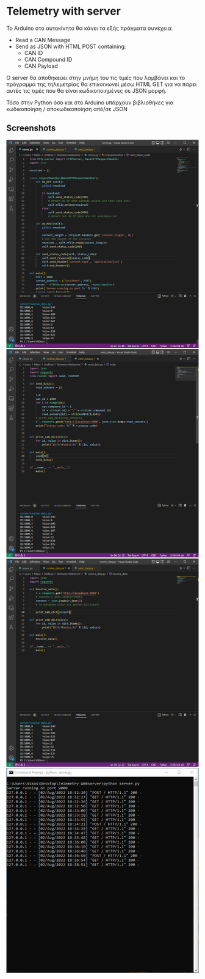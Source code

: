 # Telemetry with server

Το Arduino στο αυτοκίνητο θα κάνει τα εξής πράγματα συνέχεια:

* Read a CAN Message
* Send as JSON with HTML POST containing:
	* CAN ID
	* CAN Compound ID
	* CAN Payload


Ο server θα αποθηκεύει στην μνήμη του τις τιμές που λαμβάνει και το πρόγραμμα της τηλεμετρίας θα επικοινωνεί μέσω HTML GET για να πάρει αυτές τις τιμές που θα είναι κωδικοποιημένες σε JSON μορφή.

Τόσο στην Python όσο και στο Arduino υπάρχουν βιβλιοθήκες για κωδικοποίηση / αποκωδικοποίηση από/σε JSON

## Screenshots

<img src="Images/Server.png">
<img src="Images/Send Data.png">
<img src="Images/Receive Data.png">
<img src="Images/Server logs.png">
